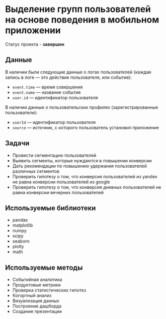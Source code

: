 # Выделение групп пользователей на основе поведения в мобильном приложении

Статус проекта - **завершен**

## Данные
В наличии были следующие данные о логах пользователей (каждая запись в логе — это действие пользователя, или событие):
- `event.time` — время совершения
- `event.name` — название события
- `user.id` — идентификатор пользователя

В наличии данные о пользовательских профилях (зарегистрированные пользователи):
- `userId` — идентификатор пользователя
- `source` — источник, с которого пользователь установил приложение

## Задачи
- Провести сегментацию пользователей
- Выявить сегменты, которые нуждаются в повышении конверсии
- Дать рекомендации по повышению удержания пользователей различных сегментов
- Проверить гипотезу о том, что конверсия пользователей из yandex не равна конверсии пользователей из google
- Проверить гипотезу о том, что конверсия дневных пользователей не равна конверсии вечерних пользователей

## Используемые библиотеки
- pandas
- matplotlib
- numpy
- scipy
- seaborn
- plotly
- math
## Используемые методы
- Событийная аналитика
- Продуктовые метрики
- Проверка статистических гипотез
- Когортный анализ
- Визуализация данных
- Построение дашборда
- Создание презентации


